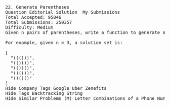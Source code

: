 <pre>
22. Generate Parentheses  
Question Editorial Solution  My Submissions
Total Accepted: 95846
Total Submissions: 250357
Difficulty: Medium
Given n pairs of parentheses, write a function to generate all combinations of well-formed parentheses.

For example, given n = 3, a solution set is:

[
  "((()))",
  "(()())",
  "(())()",
  "()(())",
  "()()()"
]
Hide Company Tags Google Uber Zenefits
Hide Tags Backtracking String
Hide Similar Problems (M) Letter Combinations of a Phone Number (E) Valid Parentheses

</pre>
